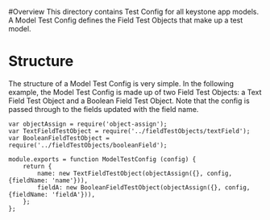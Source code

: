 #Overview
This directory contains Test Config for all keystone app models.  A Model Test Config defines the Field Test Objects that make up a test model.


# Structure
The structure of a Model Test Config is very simple.  In the following example, the Model Test Config is made up of two Field Test Objects:
a Text Field Test Object and a Boolean Field Test Object.  Note that the config is passed through to the fields updated with the field name. 

    var objectAssign = require('object-assign');
    var TextFieldTestObject = require('../fieldTestObjects/textField');
    var BooleanFieldTestObject = require('../fieldTestObjects/booleanField');

    module.exports = function ModelTestConfig (config) {
        return {
            name: new TextFieldTestObject(objectAssign({}, config, {fieldName: 'name'})),
            fieldA: new BooleanFieldTestObject(objectAssign({}, config, {fieldName: 'fieldA'})),
        };
    };
